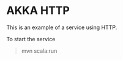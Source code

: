 AKKA HTTP 
==========

This is an example of a service using HTTP.


To start the service

 > mvn scala:run 